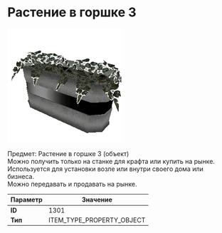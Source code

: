 # Растение в горшке 3

![Item Image](../img/1301.webp?raw=true)

Предмет: Растение в горшке 3 (объект)<br>Можно получить только на станке для крафта или купить на рынке.<br>Используется для установки возле или внутри своего дома или бизнеса.<br>Можно передавать и продавать на рынке.


| Параметр | Значение |
|----------|----------|
| **ID** | 1301 |
| **Тип** | ITEM_TYPE_PROPERTY_OBJECT |

